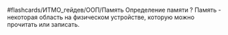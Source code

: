 #flashcards/ИТМО_гейдев/ООП/Память
Определение памяти
?
Память - некоторая область на физическом устройстве, которую можно прочитать или записать.

